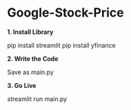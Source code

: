 # Google-Stock-Price

**1. Install Library**

pip install streamlit
pip install yfinance


**2. Write the Code**

Save as main.py


**3. Go Live**

streamlit run main.py
